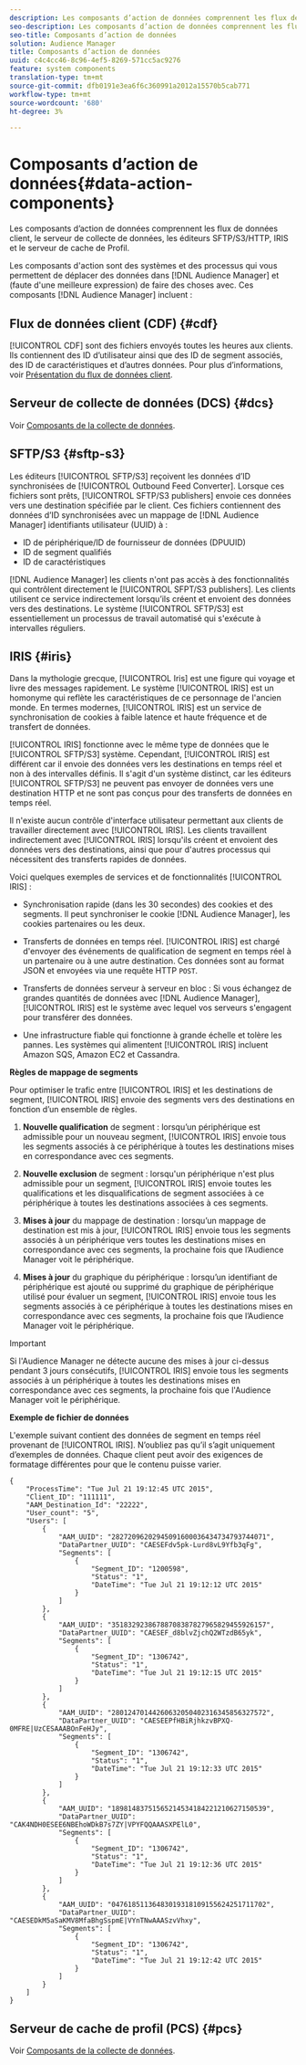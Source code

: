 ```yaml
---
description: Les composants d’action de données comprennent les flux de données client, le serveur de collecte de données, les éditeurs SFTP/S3/HTTP, IRIS et le serveur de cache de Profil.
seo-description: Les composants d’action de données comprennent les flux de données client, le serveur de collecte de données, les éditeurs SFTP/S3/HTTP, IRIS et le serveur de cache de Profil.
seo-title: Composants d’action de données
solution: Audience Manager
title: Composants d’action de données
uuid: c4c4cc46-8c96-4ef5-8269-571cc5ac9276
feature: system components
translation-type: tm+mt
source-git-commit: dfb0191e3ea6f6c360991a2012a15570b5cab771
workflow-type: tm+mt
source-wordcount: '680'
ht-degree: 3%

---
```



# Composants d’action de données{#data-action-components}

Les composants d’action de données comprennent les flux de données client, le serveur de collecte de données, les éditeurs SFTP/S3/HTTP, IRIS et le serveur de cache de Profil.

<!-- 

c_compact.xml

 -->

Les composants d&#39;action sont des systèmes et des processus qui vous permettent de déplacer des données dans [!DNL Audience Manager] et (faute d&#39;une meilleure expression) de faire des choses avec. Ces composants [!DNL Audience Manager] incluent :

## Flux de données client (CDF) {#cdf}

[!UICONTROL CDF] sont des fichiers envoyés toutes les heures aux clients. Ils contiennent des ID d’utilisateur ainsi que des ID de segment associés, des ID de caractéristiques et d’autres données. Pour plus d’informations, voir [Présentation du flux de données client](../../features/cdf-files.md).

## Serveur de collecte de données (DCS) {#dcs}

Voir [Composants de la collecte de données](../../reference/system-components/components-data-collection.md).

## SFTP/S3 {#sftp-s3}

Les éditeurs [!UICONTROL SFTP/S3] reçoivent les données d’ID synchronisées de [!UICONTROL Outbound Feed Converter]. Lorsque ces fichiers sont prêts, [!UICONTROL SFTP/S3 publishers] envoie ces données vers une destination spécifiée par le client. Ces fichiers contiennent des données d’ID synchronisées avec un mappage de [!DNL Audience Manager] identifiants utilisateur (UUID) à :

* ID de périphérique/ID de fournisseur de données (DPUUID)
* ID de segment qualifiés
* ID de caractéristiques

[!DNL Audience Manager] les clients n&#39;ont pas accès à des fonctionnalités qui contrôlent directement le  [!UICONTROL SFPT/S3 publishers]. Les clients utilisent ce service indirectement lorsqu’ils créent et envoient des données vers des destinations. Le système [!UICONTROL SFTP/S3] est essentiellement un processus de travail automatisé qui s&#39;exécute à intervalles réguliers.

## IRIS {#iris}

Dans la mythologie grecque, [!UICONTROL Iris] est une figure qui voyage et livre des messages rapidement. Le système [!UICONTROL IRIS] est un homonyme qui reflète les caractéristiques de ce personnage de l&#39;ancien monde. En termes modernes, [!UICONTROL IRIS] est un service de synchronisation de cookies à faible latence et haute fréquence et de transfert de données.

[!UICONTROL IRIS] fonctionne avec le même type de données que le  [!UICONTROL SFTP/S3] système. Cependant, [!UICONTROL IRIS] est différent car il envoie des données vers les destinations en temps réel et non à des intervalles définis. Il s&#39;agit d&#39;un système distinct, car les éditeurs [!UICONTROL SFTP/S3] ne peuvent pas envoyer de données vers une destination HTTP et ne sont pas conçus pour des transferts de données en temps réel.

Il n&#39;existe aucun contrôle d&#39;interface utilisateur permettant aux clients de travailler directement avec [!UICONTROL IRIS]. Les clients travaillent indirectement avec [!UICONTROL IRIS] lorsqu&#39;ils créent et envoient des données vers des destinations, ainsi que pour d&#39;autres processus qui nécessitent des transferts rapides de données.

Voici quelques exemples de services et de fonctionnalités [!UICONTROL IRIS] :

* Synchronisation rapide (dans les 30 secondes) des cookies et des segments. Il peut synchroniser le cookie [!DNL Audience Manager], les cookies partenaires ou les deux.
* Transferts de données en temps réel. [!UICONTROL IRIS] est chargé d&#39;envoyer des événements de qualification de segment en temps réel à un partenaire ou à une autre destination. Ces données sont au format JSON et envoyées via une requête HTTP `POST`.

* Transferts de données serveur à serveur en bloc : Si vous échangez de grandes quantités de données avec [!DNL Audience Manager], [!UICONTROL IRIS] est le système avec lequel vos serveurs s&#39;engagent pour transférer des données.

* Une infrastructure fiable qui fonctionne à grande échelle et tolère les pannes. Les systèmes qui alimentent [!UICONTROL IRIS] incluent Amazon SQS, Amazon EC2 et Cassandra.

**Règles de mappage de segments**

Pour optimiser le trafic entre [!UICONTROL IRIS] et les destinations de segment, [!UICONTROL IRIS] envoie des segments vers des destinations en fonction d’un ensemble de règles.

1. **Nouvelle qualification** de segment : lorsqu’un périphérique est admissible pour un nouveau segment,  [!UICONTROL IRIS] envoie tous les segments associés à ce périphérique à toutes les destinations mises en correspondance avec ces segments.

1. **Nouvelle exclusion** de segment : lorsqu&#39;un périphérique n&#39;est plus admissible pour un segment,  [!UICONTROL IRIS] envoie toutes les qualifications et les disqualifications de segment associées à ce périphérique à toutes les destinations associées à ces segments.

1. **Mises à jour** du mappage de destination : lorsqu’un mappage de destination est mis à jour,  [!UICONTROL IRIS] envoie tous les segments associés à un périphérique vers toutes les destinations mises en correspondance avec ces segments, la prochaine fois que l’Audience Manager voit le périphérique.

1. **Mises à jour** du graphique du périphérique : lorsqu’un identifiant de périphérique est ajouté ou supprimé du graphique de périphérique utilisé pour évaluer un segment,  [!UICONTROL IRIS] envoie tous les segments associés à ce périphérique à toutes les destinations mises en correspondance avec ces segments, la prochaine fois que l’Audience Manager voit le périphérique.

>[!IMPORTANT]
>
>Si l&#39;Audience Manager ne détecte aucune des mises à jour ci-dessus pendant 3 jours consécutifs, [!UICONTROL IRIS] envoie tous les segments associés à un périphérique à toutes les destinations mises en correspondance avec ces segments, la prochaine fois que l&#39;Audience Manager voit le périphérique.

**Exemple de fichier de données**

L&#39;exemple suivant contient des données de segment en temps réel provenant de [!UICONTROL IRIS]. N’oubliez pas qu’il s’agit uniquement d’exemples de données. Chaque client peut avoir des exigences de formatage différentes pour que le contenu puisse varier.

```
{
    "ProcessTime": "Tue Jul 21 19:12:45 UTC 2015",
    "Client_ID": "111111",
    "AAM_Destination_Id": "22222",
    "User_count": "5",
    "Users": [
        {
            "AAM_UUID": "28272096202945091600036434734793744071",
            "DataPartner_UUID": "CAESEFdv5pk-Lurd8vL9Yfb3qFg",
            "Segments": [
                {
                    "Segment_ID": "1200598",
                    "Status": "1",
                    "DateTime": "Tue Jul 21 19:12:12 UTC 2015"
                }
            ]
        },
        {
            "AAM_UUID": "35183292386788708387827965829455926157",
            "DataPartner_UUID": "CAESEF_d8blvZjchQ2WTzdB65yk",
            "Segments": [
                {
                    "Segment_ID": "1306742",
                    "Status": "1",
                    "DateTime": "Tue Jul 21 19:12:15 UTC 2015"
                }
            ]
        },
        {
            "AAM_UUID": "28012470144260632050402316345856327572",
            "DataPartner_UUID": "CAESEEPfHBiRjhkzvBPXQ-0MFRE|UzCESAAABOnFeHJy",
            "Segments": [
                {
                    "Segment_ID": "1306742",
                    "Status": "1",
                    "DateTime": "Tue Jul 21 19:12:33 UTC 2015"
                }
            ]
        },
        {
            "AAM_UUID": "18981483751565214534184221210627150539",
            "DataPartner_UUID": "CAK4NDH0ESEE6NBEhoWDkB7s7ZY|VPYFQQAAASXPElL0",
            "Segments": [
                {
                    "Segment_ID": "1306742",
                    "Status": "1",
                    "DateTime": "Tue Jul 21 19:12:36 UTC 2015"
                }
            ]
        },
        {
            "AAM_UUID": "04761851136483019318109155624251711702",
            "DataPartner_UUID": "CAESEDkM5aSaKMV8MfaBhgSspmE|VYnTNwAAASzvVhxy",
            "Segments": [
                {
                    "Segment_ID": "1306742",
                    "Status": "1",
                    "DateTime": "Tue Jul 21 19:12:42 UTC 2015"
                }
            ]
        }
    ]
}
```

## Serveur de cache de profil (PCS) {#pcs}

Voir [Composants de la collecte de données](../../reference/system-components/components-data-collection.md).
